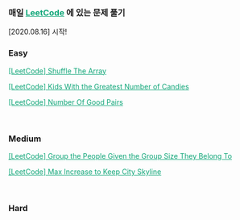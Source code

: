 ### 매일 <a href="https://leetcode.com/" style="color:#0FA678" target="_blank">LeetCode</a> 에 있는 문제 풀기

[2020.08.16] 시작!

### Easy

<a href="https://nam-ki-bok.github.io/leetcode/Leet_Shuffle/" style="color:#0FA678">[LeetCode] Shuffle The Array</a>

<a href="https://nam-ki-bok.github.io/leetcode/Leet_Candies/" style="color:#0FA678">[LeetCode] Kids With the Greatest Number of Candies</a>

<a href="https://nam-ki-bok.github.io/leetcode/Leet_GoodPairs/" style="color:#0FA678">[LeetCode] Number Of Good Pairs</a>

<br>

### Medium

<a href="https://nam-ki-bok.github.io/leetcode/Leet_GoodPairs/" style="color:#0FA678">[LeetCode] Group the People Given the Group Size They Belong To</a>

<a href="https://nam-ki-bok.github.io/leetcode/Leet_Skyline/" style="color:#0FA678">[LeetCode] Max Increase to Keep City Skyline</a>

<br>

### Hard
